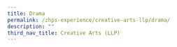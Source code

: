 ```yaml
---
title: Drama
permalink: /zhps-experience/creative-arts-llp/drama/
description: ""
third_nav_title: Creative Arts (LLP)
---
```


